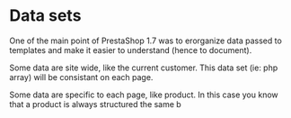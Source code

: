 Data sets
=========

One of the main point of PrestaShop 1.7 was to erorganize data passed to
templates and make it easier to understand (hence to document).

Some data are site wide, like the current customer. This data set (ie:
php array) will be consistant on each page.

Some data are specific to each page, like product. In this case you know
that a product is always structured the same b
